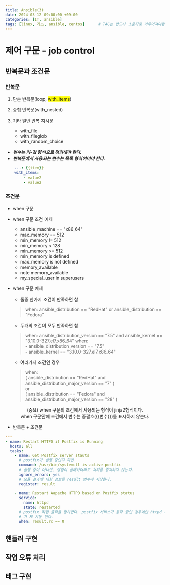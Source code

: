 ```yaml
---
title: Ansible(3)
date: 2024-03-12 09:00:00 +09:00
categories: [IT, ansible]
tags: [linux, 기초, ansible, centos]		# TAG는 반드시 소문자로 이루어져야함!
---
```

# 제어 구문 - job control

## 반복문과 조건문
### 반복문
1. 단순 반복문(loop, <span style="background-color:yellow">with_items</span>)

2. 중첩 반복문(with_nested)

3. 기타 일반 반복 지시문
    - with_file
    - with_fileglob
    - with_random_choice

- ***변수는 키-값 형식으로 정의해야 한다.***
- ***반복문에서 사용되는 변수는 목록 형식이어야 한다.***  

```yml    
    ...: {{item}}  
    with_items:  
        - value2
        - value2
```
### 조건문
- when 구문

- when 구문 조건 예제
    - ansible_machine == "x86_64"
    - max_memory == 512
    - min_memory != 512
    - min_memory < 128
    - min_memory >= 512
    - min_memory is defined
    - max_memory is not defined
    - memory_available
    - note memory_available
    - my_special_user in superusers

- when 구문 예제
    - 둘중 한가지 조건이 만족하면 참

    > when: ansible_distribution == "RedHat" or ansible_distribution == "Fedora"

    - 두개의 조건이 모두 만족하면 참
    >when: ansible_distribution_version == "7.5" and ansible_kernel == "3.10.0-327.el7.x86_64"
    >when:  
    > \- ansible_distribution_version == "7.5"  
    > \- ansible_kernel == "3.10.0-327.el7.x86_64"  
    - 여러가지 조건인 경우
    >    when:  
    >  ( ansible_distribution == "RedHat" and  
    >    ansible_distribution_major_version == "7" )  
    >  or  
    >  ( ansible_distribution == "Fedora" and  
    >    ansible_distribution_major_version == "28" )  

<center>(중요) when 구문의 조건에서 사용되는 형식이 jinja2형식이다. </center> 
<center>when 구문안에 조건에서 변수는 중괄호({{변수}})를 표시하지 않는다.</center>
    
- 반복문 + 조건문
```yml
---
- name: Restart HTTPD if Postfix is Running
  hosts: all
  tasks:
    - name: Get Postfix server stauts
      # postfix가 실행 중인지 확인
      command: /usr/bin/systemctl is-active postfix
      # 실행 중이 아니면, 명령이 실패하더라도 처리를 중지하지 않는다.
      ignore_errors: yes
      # 모듈 결과에 대한 정보를 result 변수에 저장한다.
      register: result

    - name: Restart Aapache HTTPD based on Postfix status
      service:
        name: httpd
        state: restarted
      # postfix 작업 출력을 평가한다. postfix 서비스가 동작 중인 경우에만 httpd 서비스
      # 가 재 기동 된다.
      when: result.rc == 0
```

## 핸들러 구현

## 작업 오류 처리

## 태그 구현

